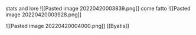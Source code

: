stats and lore
![[Pasted image 20220420003839.png]]
come fatto
![[Pasted image 20220420003928.png]]

![[Pasted image 20220420004000.png]]
[[Byatis]]